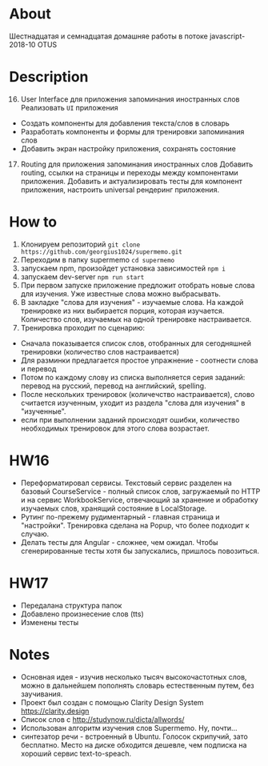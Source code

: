# About
Шестнадцатая и семнадцатая домашняе работы в потоке javascript-2018-10 OTUS

# Description
16. User Interface для приложения запоминания иностранных слов
Реализовать `UI` приложения
- Создать компоненты для добавления текста/слов в словарь
- Разработать компоненты и формы для тренировки запоминания слов
- Добавить экран настройку приложения, сохранять состояние
17. Routing для приложения запоминания иностранных слов
Добавить routing, ссылки на страницы и переходы между компонентами приложения.
Добавить и актуализировать тесты для компонент приложения, настроить universal рендеринг приложения.

# How to
1. Клонируем репозиторий 
  `git clone https://github.com/georgius1024/supermemo.git`
2. Переходим в папку supermemo
  `cd supermemo`
3. запускаем npm, произойдет установка зависимостей
  `npm i`
4. запускаем dev-server
  `npm run start`
5. При первом запуске приложение предложит отобрать новые слова для изучения. Уже известные слова можно выбрасывать.
6. В закладке "слова для изучения" - изучаемые слова. На каждой тренировке из них выбирается порция, которая изучается. Количество слов, изучаемых на одной тренировке настраивается.
7. Тренировка проходит по сценарию:
  * Сначала показывается список слов, отобранных для сегодняшней тренировки (количество слов настраивается)
  * Для разминки предлагается простое упражнение - соотнести слова и перевод
  * Потом по каждому слову из списка выполняется серия заданий: перевод на русский, перевод на английский, spelling.
  * После нескольких тренировок (количечство настраивается), слово считается изученным, уходит из раздела "слова для изучения" в "изученные".
  * если при выполнении заданий происходят ошибки, количество необходимых тренировок для этого слова возрастает.

# HW16
  * Переформатировал сервисы. Текстовый сервис разделен на базовый CourseService - полный список слов, загружаемый по HTTP и на сервис WorkbookService, отвечающий за хранение и обработку изучаемых слов, хранящий состояние в LocalStorage.
  * Рутинг по-прежему рудиментарный - главная страница и "настройки". Тренировка сделана на Popup, что более подходит к случаю.
  * Делать тесты для Angular - сложнее, чем ожидал. Чтобы сгенерированные тесты хотя бы запускались, пришлось повозиться.

# HW17
  * Передалана структура папок
  * Добавлено произнесение слов (tts)
  * Изменены тесты

# Notes
  * Основная идея - изучив несколько тысяч высокочастотных слов, можно в дальнейшем пополнять словарь естественным путем, без заучивания.
  * Проект был создан с помощью Clarity Design System https://clarity.design
  * Список слов с http://studynow.ru/dicta/allwords/
  * Использован алгоритм изучения слов Supermemo. Ну, почти...
  * синтезатор речи - встроенный в Ubuntu. Голосок скрипучий, зато бесплатно. Место на диске обходится дешевле, чем подписка на хороший сервис text-to-speach.